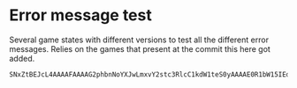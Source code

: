 
# Error message test

Several game states with different versions to test all the different error messages. Relies on the games that present at the commit this here got added.

```
SNxZtBEJcL4AAAAFAAAAG2phbnNoYXJwLmxvY2stc3RlcC1kdW1teS0yAAAAE0R1bW15IEdhbWUgU3RhdGUgMgAAAAAAAAAAAAAAG2phbnNoYXJwLmxvY2stc3RlcC1kdW1teS0zAAAAE0R1bW15IEdhbWUgU3RhdGUgMwAAAAAAAAAAAAAAG2phbnNoYXJwLmxvY2stc3RlcC1kdW1teS01AAAAE0R1bW15IEdhbWUgU3RhdGUgNQAAAAEAAAAAAAAAG2phbnNoYXJwLmxvY2stc3RlcC1kdW1teS02AAAAE0R1bW15IEdhbWUgU3RhdGUgNgAAAAAAAAAAAAAAGGphbnNoYXJwLmxvY2stc3RlcC10ZXN0AAAAEFRlc3QgR2FtZSBTdGF0ZQAAAAAAAAAcAAAAAQAAABFbMV0gTG9jYWwgUGxheWVyAAAAAVe0wGs=
```
